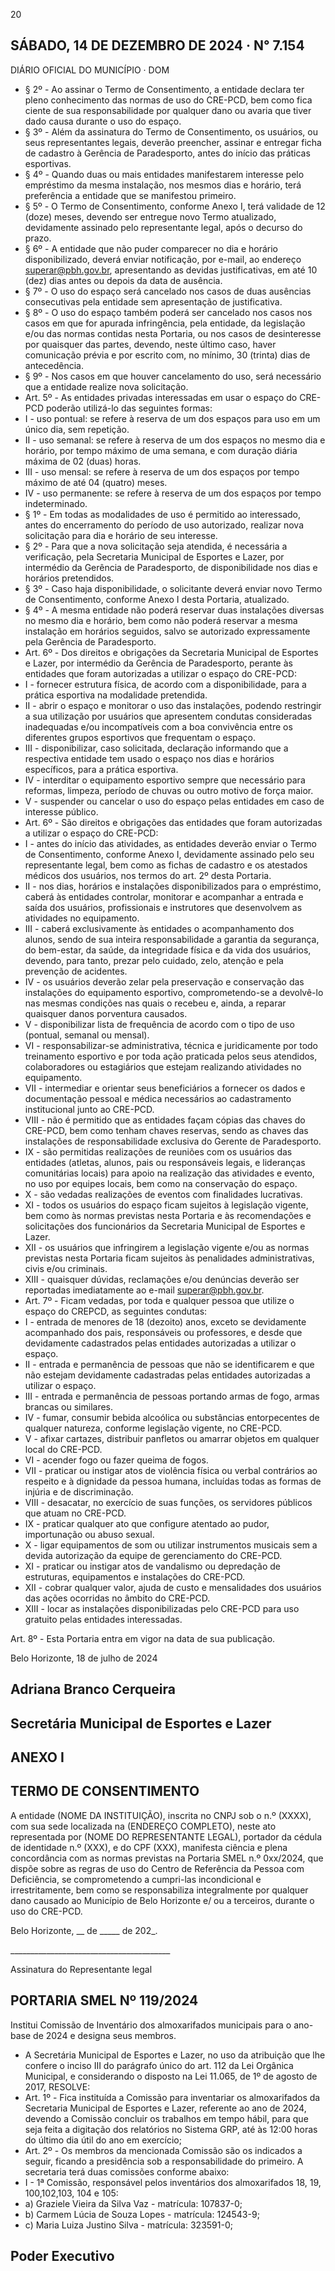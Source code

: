 <!-- image -->

20

## SÁBADO, 14 DE DEZEMBRO DE 2024 · N° 7.154

DIÁRIO OFICIAL DO MUNICÍPIO · DOM

- §  2º  -  Ao  assinar  o  Termo  de  Consentimento,  a  entidade  declara  ter  pleno conhecimento das normas de uso do CRE-PCD, bem como fica ciente de sua responsabilidade por qualquer dano ou avaria que tiver dado causa durante o uso do espaço.
- § 3º - Além da assinatura do Termo de Consentimento, os usuários, ou seus representantes legais, deverão preencher, assinar e entregar ficha de cadastro à Gerência de Paradesporto, antes do início das práticas esportivas.
- § 4º - Quando duas ou mais entidades manifestarem interesse pelo empréstimo da mesma instalação, nos mesmos dias e horário, terá preferência a entidade que se manifestou primeiro.
- §  5º  -  O  Termo  de  Consentimento,  conforme  Anexo  I,  terá  validade  de  12 (doze) meses, devendo ser entregue novo Termo atualizado, devidamente assinado pelo representante legal, após o decurso do prazo.
- § 6º - A entidade que não puder comparecer no dia e horário disponibilizado, deverá enviar notificação, por e-mail, ao endereço superar@pbh.gov.br, apresentando as devidas justificativas, em até 10 (dez) dias antes ou depois da data de ausência.
- § 7º - O uso do espaço será cancelado nos casos de duas ausências consecutivas pela entidade sem apresentação de justificativa.
- § 8º - O uso do espaço também poderá ser cancelado nos casos nos casos em que for apurada infringência, pela entidade, da legislação e/ou das normas contidas nesta Portaria, ou nos casos de desinteresse por quaisquer das partes, devendo, neste último caso, haver comunicação prévia e por escrito com, no mínimo, 30 (trinta) dias de antecedência.
- § 9º - Nos casos em que houver cancelamento do uso, será necessário que a entidade realize nova solicitação.
- Art. 5º - As entidades privadas interessadas em usar o espaço do CRE-PCD poderão utilizá-lo das seguintes formas:
- I - uso pontual: se refere à reserva de um dos espaços para uso em um único dia, sem repetição.
- II - uso semanal: se refere à reserva de um dos espaços no mesmo dia e horário, por tempo máximo de uma semana, e com duração diária máxima de 02 (duas) horas.
- III - uso mensal: se refere à reserva de um dos espaços por tempo máximo de até 04 (quatro) meses.
- IV  -  uso  permanente:  se  refere  à  reserva  de  um  dos  espaços  por  tempo indeterminado.
- § 1º - Em todas as modalidades de uso é permitido ao interessado, antes do encerramento do período de uso autorizado, realizar nova solicitação para dia e horário de seu interesse.
- § 2º - Para que a nova solicitação seja atendida, é necessária a verificação, pela Secretaria Municipal de Esportes e Lazer, por intermédio da Gerência de Paradesporto, de disponibilidade nos dias e horários pretendidos.
- §  3º  -  Caso  haja  disponibilidade,  o  solicitante  deverá  enviar  novo  Termo  de Consentimento, conforme Anexo I desta Portaria, atualizado.
- § 4º - A mesma entidade não poderá reservar duas instalações diversas no mesmo dia e horário, bem como não poderá reservar a mesma instalação em horários seguidos, salvo se autorizado expressamente pela Gerência de Paradesporto.
- Art. 6º - Dos direitos e obrigações da Secretaria Municipal de Esportes e Lazer, por intermédio da Gerência de Paradesporto, perante às entidades que foram autorizadas a utilizar o espaço do CRE-PCD:
- I - fornecer estrutura física, de acordo com a disponibilidade, para a prática esportiva na modalidade pretendida.
- II  -  abrir  o  espaço  e  monitorar  o  uso  das  instalações,  podendo  restringir  a sua utilização por usuários que apresentem condutas consideradas inadequadas e/ou incompatíveis com a boa convivência entre os diferentes grupos esportivos que frequentam o espaço.
- III  -  disponibilizar,  caso  solicitada,  declaração  informando  que  a  respectiva entidade tem usado o espaço nos dias e horários específicos, para a prática esportiva.
- IV - interditar o equipamento esportivo sempre que necessário para reformas, limpeza, período de chuvas ou outro motivo de força maior.
- V - suspender ou cancelar o uso do espaço pelas entidades em caso de interesse público.
- Art. 6º - São direitos e obrigações das entidades que foram autorizadas a utilizar o espaço do CRE-PCD:
- I  -  antes  do  início  das  atividades,  as  entidades  deverão  enviar  o  Termo  de Consentimento, conforme Anexo I, devidamente assinado pelo seu representante legal, bem como as fichas de cadastro e os atestados médicos dos usuários, nos termos do art. 2º desta Portaria.
- II - nos dias, horários e instalações disponibilizados para o empréstimo, caberá às entidades controlar, monitorar e acompanhar a entrada e saída dos usuários, profissionais e instrutores que desenvolvem as atividades no equipamento.
- III - caberá exclusivamente às entidades o acompanhamento dos alunos, sendo de sua inteira responsabilidade a garantia da segurança, do bem-estar, da saúde, da integridade física e da vida dos usuários, devendo, para tanto, prezar pelo cuidado, zelo, atenção e pela prevenção de acidentes.
- IV - os usuários deverão zelar pela preservação e conservação das instalações do equipamento esportivo, comprometendo-se a devolvê-lo nas mesmas condições nas quais o recebeu e, ainda, a reparar quaisquer danos porventura causados.
- V - disponibilizar lista de frequência de acordo com o tipo de uso (pontual, semanal ou mensal).
- VI  -  responsabilizar-se  administrativa,  técnica  e  juridicamente  por  todo treinamento esportivo e por toda ação praticada pelos seus atendidos, colaboradores ou estagiários que estejam realizando atividades no equipamento.
- VII - intermediar e orientar seus beneficiários a fornecer os dados e documentação pessoal e médica necessários ao cadastramento institucional junto ao CRE-PCD.
- VIII - não é permitido que as entidades façam cópias das chaves do CRE-PCD, bem como tenham chaves reservas, sendo as chaves das instalações de responsabilidade exclusiva do Gerente de Paradesporto.
- IX  -  são  permitidas  realizações  de  reuniões  com  os  usuários  das  entidades (atletas, alunos, pais ou responsáveis legais, e lideranças comunitárias locais) para apoio na realização das atividades e evento, no uso por equipes locais, bem como na conservação do espaço.
- X - são vedadas realizações de eventos com finalidades lucrativas.
- XI - todos os usuários do espaço ficam sujeitos à legislação vigente, bem como às normas previstas nesta Portaria e às recomendações e solicitações dos funcionários da Secretaria Municipal de Esportes e Lazer.
- XII - os usuários que infringirem a legislação vigente e/ou as normas previstas nesta Portaria ficam sujeitos às penalidades administrativas, civis e/ou criminais.
- XIII - quaisquer dúvidas, reclamações e/ou denúncias deverão ser reportadas imediatamente ao e-mail superar@pbh.gov.br.
- Art. 7º - Ficam vedadas, por toda e qualquer pessoa que utilize o espaço do CREPCD, as seguintes condutas:
- I - entrada de menores de 18 (dezoito) anos, exceto se devidamente acompanhado dos  pais,  responsáveis  ou  professores,  e  desde  que  devidamente  cadastrados  pelas entidades autorizadas a utilizar o espaço.
- II - entrada e permanência de pessoas que não se identificarem e que não estejam devidamente cadastradas pelas entidades autorizadas a utilizar o espaço.
- III - entrada e permanência de pessoas portando armas de fogo, armas brancas ou similares.
- IV - fumar, consumir bebida alcoólica ou substâncias entorpecentes de qualquer natureza, conforme legislação vigente, no CRE-PCD.
- V - afixar cartazes, distribuir panfletos ou amarrar objetos em qualquer local do CRE-PCD.
- VI - acender fogo ou fazer queima de fogos.
- VII - praticar ou instigar atos de violência física ou verbal contrários ao respeito e à dignidade da pessoa humana, incluídas todas as formas de injúria e de discriminação.
- VIII - desacatar, no exercício de suas funções, os servidores públicos que atuam no CRE-PCD.
- IX - praticar qualquer ato que configure atentado ao pudor, importunação ou abuso sexual.
- X - ligar equipamentos de som ou utilizar instrumentos musicais sem a devida autorização da equipe de gerenciamento do CRE-PCD.
- XI  -  praticar  ou  instigar  atos  de  vandalismo  ou  depredação  de  estruturas, equipamentos e instalações do CRE-PCD.
- XII - cobrar qualquer valor, ajuda de custo e mensalidades dos usuários das ações ocorridas no âmbito do CRE-PCD.
- XIII - locar as instalações disponibilizadas pelo CRE-PCD para uso gratuito pelas entidades interessadas.

Art. 8º - Esta Portaria entra em vigor na data de sua publicação.

Belo Horizonte, 18 de julho de 2024

## Adriana Branco Cerqueira

## Secretária Municipal de Esportes e Lazer

## ANEXO I

## TERMO DE CONSENTIMENTO

A entidade (NOME DA INSTITUIÇÃO), inscrita no CNPJ sob o n.º (XXXX), com sua sede localizada na (ENDEREÇO COMPLETO), neste ato representada por (NOME DO REPRESENTANTE LEGAL), portador da cédula de identidade n.º (XXX), e do CPF (XXX), manifesta ciência e plena concordância com as normas previstas na Portaria SMEL n.º 0xx/2024, que dispõe sobre as regras de uso do Centro de Referência da Pessoa com Deficiência, se comprometendo a cumpri-las incondicional e irrestritamente, bem como se responsabiliza integralmente por qualquer dano causado ao Município de Belo Horizonte e/ ou a terceiros, durante o uso do CRE-PCD.

Belo Horizonte, \_\_ de \_\_\_\_\_ de 202\_.

\_\_\_\_\_\_\_\_\_\_\_\_\_\_\_\_\_\_\_\_\_\_\_\_\_\_\_\_\_\_\_\_\_\_\_\_\_\_\_\_

Assinatura do Representante legal

## PORTARIA SMEL Nº 119/2024

Institui Comissão de Inventário dos almoxarifados municipais para o ano-base de 2024 e designa seus membros.

- A Secretária Municipal de Esportes e Lazer, no uso da atribuição que lhe confere o inciso III do parágrafo único do art. 112 da Lei Orgânica Municipal, e considerando o disposto na Lei 11.065, de 1º de agosto de 2017, RESOLVE:
- Art. 1º - Fica instituída a Comissão para inventariar os almoxarifados da Secretaria Municipal de Esportes e Lazer, referente ao ano de 2024, devendo a Comissão concluir os trabalhos em tempo hábil, para que seja feita a digitação dos relatórios no Sistema GRP, até às 12:00 horas do último dia útil do ano em exercício;
- Art. 2º - Os membros da mencionada Comissão são os indicados a seguir, ficando a  presidência  sob  a  responsabilidade  do  primeiro.  A  secretaria  terá  duas  comissões conforme abaixo:
- I  -  1ª  Comissão,  responsável  pelos  inventários  dos  almoxarifados  18,  19, 100,102,103, 104 e 105:
- a) Graziele Vieira da Silva Vaz   - matrícula: 107837-0;
- b) Carmem Lúcia de Souza Lopes - matrícula: 124543-9;
- c) Maria Luiza Justino Silva - matrícula: 323591-0;

## Poder Executivo

<!-- image -->